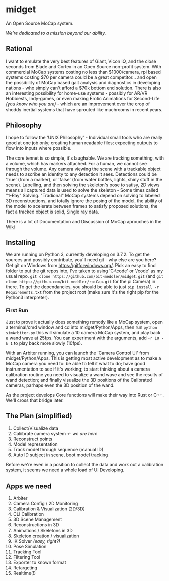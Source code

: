 # midget
An Open Source MoCap system.

_We’re dedicated to a mission beyond our ability._

## Rational
I want to emulate the very best features of Giant, Vicon IQ, and the close seconds from Blade and Cortex in an Open Source non-profit system.  With commercial MoCap systems costing no less than $1000/camera, rpi based systems costing $70 per camera could be a great competitor... and open the possibility of MoCap based gait analysis and diagnostics in developing nations - who simply can't afford a $70k bottom end solution.  There is also an interesting possibility for home-use systems - possibly for AR/VR Hobbiests, Indy-games, or even making Erotic Animations for Second-Life _(you know who you are)_ - which are an improvement over the crop of shoddy inertial systems that have sprouted like muchrooms in recent years.

## Philosophy
I hope to follow the 'UNIX Philosophy' - Individual small tools who are really good at one job only; creating human readable files; expecting outputs to flow into inputs where possible.

The core tennet is so simple, it's laughable.  We are tracking something, with a volume, which has markers attached.  For a human, we cannot see through the volume.  Any camera viewing the scene with a trackable object needs to ascribe an identity to any detection it sees.  Detections could be 'true' (from a marker), or 'false' (from water bottles, lights, shiny stuff in the scene).  Labelling, and then solving the skeleton's pose to satisy, 2D views means all captured data is used to solve the skeleton - Some times called "1-Ray" Solving.  "Tradional" MoCap systems depend on solving to labeled 3D reconstructions, and totally ignore the posing of the model, the ability of the model to acelerate between frames to satisfy proposed solutions, the fact a tracked object is solid, Single ray data.

There is a lot of Documentation and Discussion of MoCap aprouches in the [Wiki](https://github.com/bit-meddler/midget/wiki)

## Installing
We are running on Python 3, currently developing on 3.7.2.  To get the sources and possibly contribute, you'll need git - why else are you here?  Get git on Windows from https://gitforwindows.org/.  Pick an easy to find folder to put the git repos into, I've taken to using 'C:\code' or '/code' as my usual repo.  `git clone https://github.com/bit-meddler/midget.git` (and `git clone https://github.com/bit-meddler/rpiCap.git` for the pi Camera) in there.  To get the dependancies, you should be able to just `pip install -r Requirements.txt` from the project root (make sure it's the right pip for the Python3 interpreter).

### First Run
Just to prove it actually does something remotly like a MoCap system, open a terminal/cmd window and cd into midget/Python/Apps, then run `python simArbiter.py` this will simulate a 10 camera MoCap system, and play back a wand wave at 25fps.  You can experiment with the arguments, add `-r 10 -k 1` to play back more slowly (10fps).

With an Arbiter running, you can launch the 'Camera Control UI' from midget/Python/Apps.  This is getting most active development as to make a MoCap camera you need to: be able to tell it what to do; have good instrumentation to see if it's working; to start thinking about a camera calibration routine you need to visualize a wand wave and see the results of wand detection; and finally visualize the 3D positions of the Calibrated cameras, parhaps even the 3D position of the wand.

As the project develops Core functions will make their way into Rust or C++.  We'll cross that bridge later.

## The Plan (simplified)
1. Collect/Visualize data
2. Caliibrate camera system _<- we are here_
3. Reconstruct points
4. Model representation
5. Track model through sequence (manual ID)
6. Auto ID subject in scene, boot model tracking

Before we're even in a position to collect the data and work out a calibration system, it seems we need a whole load of UI Developing.

## Apps we need
1. Arbiter
2. Camera Config / 2D Monitoring
3. Calibration & Visualization (2D/3D)
4. CLI Calibration
5. 3D Scene Management
6. Reconstructions in 3D
7. Animations / Skeletons in 3D
8. Skeleton creation / visualization
9. IK Solver _(easy, right?)_
10. Pose Simulation
11. Tracking Tool
12. Filtering Tool
13. Exporter to known format
14. Retargeting
15. Realtime(!)
